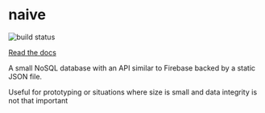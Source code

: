 # naive

![build status](https://api.travis-ci.org/nvandoorn/naive.svg?branch=master 'Build Status')

[Read the docs](https://nvandoorn.github.io/naive/)

A small NoSQL database with an API similar to Firebase backed by a static JSON file.

Useful for prototyping or situations where size is small and data integrity is not that important
